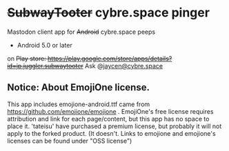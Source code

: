 # ~~SubwayTooter~~ cybre.space pinger
Mastodon client app for ~~Android~~ cybre.space peeps

* Android 5.0 or later

on ~~Play store:
https://play.google.com/store/apps/details?id=jp.juggler.subwaytooter~~
Ask @jaycen@cybre.space

## Notice: About EmojiOne license.
This app includes emojione-android.ttf came from https://github.com/emojione/emojione .
EmojiOne's free license requires attribution and link for each page/content, 
but this app has no space to place it.
'tateisu' have purchased a premium license, but probably it will not apply to the forked product. (It doesn't. Links to emojione and emojione's licenses can be found under "OSS license")
